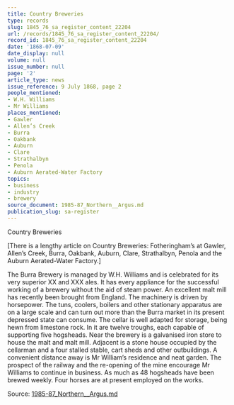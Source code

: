 ```yaml
---
title: Country Breweries
type: records
slug: 1845_76_sa_register_content_22204
url: /records/1845_76_sa_register_content_22204/
record_id: 1845_76_sa_register_content_22204
date: '1868-07-09'
date_display: null
volume: null
issue_number: null
page: '2'
article_type: news
issue_reference: 9 July 1868, page 2
people_mentioned:
- W.H. Williams
- Mr Williams
places_mentioned:
- Gawler
- Allen’s Creek
- Burra
- Oakbank
- Auburn
- Clare
- Strathalbyn
- Penola
- Auburn Aerated-Water Factory
topics:
- business
- industry
- brewery
source_document: 1985-87_Northern__Argus.md
publication_slug: sa-register
---
```


Country Breweries

[There is a lengthy article on Country Breweries: Fotheringham’s at Gawler, Allen’s Creek, Burra, Oakbank, Auburn, Clare, Strathalbyn, Penola and the Auburn Aerated-Water Factory.]

The Burra Brewery is managed by W.H. Williams and is celebrated for its very superior XX and XXX ales.  It has every appliance for the successful working of a brewery without the aid of steam power.  An excellent malt mill has recently been brought from England.  The machinery is driven by horsepower.  The tuns, coolers, boilers and other stationary apparatus are on a large scale and can turn out more than the Burra market in its present depressed state can consume.  The cellar is well adapted for storage, being hewn from limestone rock.  In it are twelve troughs, each capable of supporting five hogsheads.  Near the brewery is a galvanised iron store to house the malt and malt mill.  Adjacent is a stone house occupied by the cellarman and a four stalled stable, cart sheds and other outbuildings.  A convenient distance away is Mr William’s residence and neat garden.  The prospect of the railway and the re-opening of the mine encourage Mr Williams to continue in business.  As much as 48 hogsheads have been brewed weekly.  Four horses are at present employed on the works.

Source: [1985-87_Northern__Argus.md](/downloads/markdown/1985-87_Northern__Argus.md)

